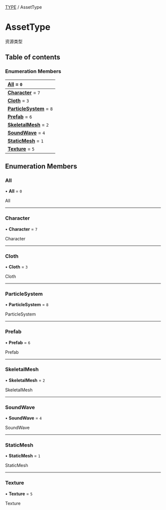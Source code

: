 [TYPE](../groups/Core.TYPE.md) / AssetType

# AssetType <Badge type="tip" text="Enumeration" /> <Score text="AssetType" />

<span class="content-big">

资源类型

</span>

## Table of contents

### Enumeration Members <Score text="Enumeration" /> 
| **[All](mw.AssetType.md#all)** = ``0``  |
| :----- |
| **[Character](mw.AssetType.md#character)** = ``7`` |
| **[Cloth](mw.AssetType.md#cloth)** = ``3`` |
| **[ParticleSystem](mw.AssetType.md#particlesystem)** = ``8`` |
| **[Prefab](mw.AssetType.md#prefab)** = ``6`` |
| **[SkeletalMesh](mw.AssetType.md#skeletalmesh)** = ``2`` |
| **[SoundWave](mw.AssetType.md#soundwave)** = ``4`` |
| **[StaticMesh](mw.AssetType.md#staticmesh)** = ``1`` |
| **[Texture](mw.AssetType.md#texture)** = ``5`` |

## Enumeration Members

### All <Score text="All" /> 

• **All** = ``0``

All

___

### Character <Score text="Character" /> 

• **Character** = ``7``

Character

___

### Cloth <Score text="Cloth" /> 

• **Cloth** = ``3``

Cloth

___

### ParticleSystem <Score text="ParticleSystem" /> 

• **ParticleSystem** = ``8``

ParticleSystem

___

### Prefab <Score text="Prefab" /> 

• **Prefab** = ``6``

Prefab

___

### SkeletalMesh <Score text="SkeletalMesh" /> 

• **SkeletalMesh** = ``2``

SkeletalMesh

___

### SoundWave <Score text="SoundWave" /> 

• **SoundWave** = ``4``

SoundWave

___

### StaticMesh <Score text="StaticMesh" /> 

• **StaticMesh** = ``1``

StaticMesh

___

### Texture <Score text="Texture" /> 

• **Texture** = ``5``

Texture
